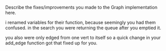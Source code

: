 Describe the fixes/improvements you made to the Graph implementation here.

i renamed variables for their function, because seemingly you had them confused. in the search you were returning the queue after you emptied it.

you also were only edged from one vert to itself so a quick change in your add_edge function got that fixed up for you.
